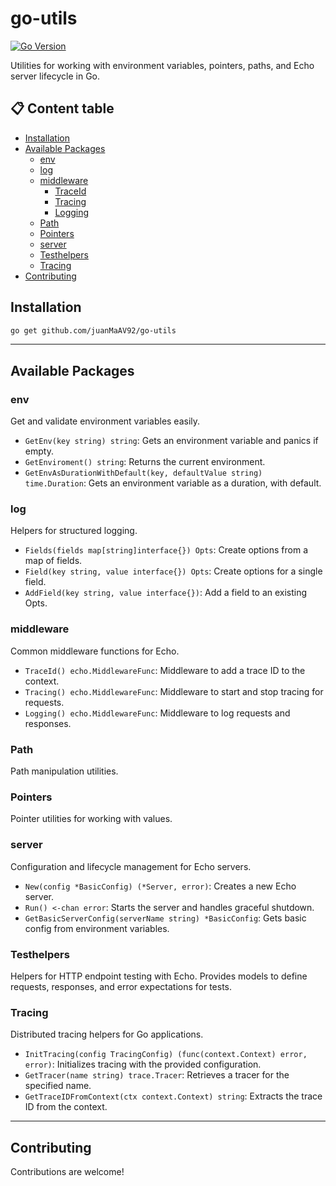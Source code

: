 # go-utils

[![Go Version](https://img.shields.io/badge/Go-1.24+-blue.svg)](https://golang.org/dl/)

Utilities for working with environment variables, pointers, paths, and Echo server lifecycle in Go.

## 📋 Content table

- [Installation](#installation)
- [Available Packages](#available-packages)
    - [env](#env)
    - [log](#log)
    - [middleware](#middleware)
        - [TraceId](#traceid)
        - [Tracing](#tracing)
        - [Logging](#logging)
    - [Path](#path)
    - [Pointers](#pointers)
    - [server](#server)
    - [Testhelpers](#testhelpers)
    - [Tracing](#tracing)
- [Contributing](#contributing)


## Installation
```bash
go get github.com/juanMaAV92/go-utils
```
---

## Available Packages

### env
Get and validate environment variables easily.
- `GetEnv(key string) string`: Gets an environment variable and panics if empty.
- `GetEnviroment() string`: Returns the current environment.
- `GetEnvAsDurationWithDefault(key, defaultValue string) time.Duration`: Gets an environment variable as a duration, with default.


### log
Helpers for structured logging.
- `Fields(fields map[string]interface{}) Opts`: Create options from a map of fields.
- `Field(key string, value interface{}) Opts`: Create options for a single field.
- `AddField(key string, value interface{})`: Add a field to an existing Opts.

### middleware
Common middleware functions for Echo.
- `TraceId() echo.MiddlewareFunc`: Middleware to add a trace ID to the context.
- `Tracing() echo.MiddlewareFunc`: Middleware to start and stop tracing for requests.
- `Logging() echo.MiddlewareFunc`: Middleware to log requests and responses.

### Path
Path manipulation utilities.

### Pointers
Pointer utilities for working with values.

### server
Configuration and lifecycle management for Echo servers.
- `New(config *BasicConfig) (*Server, error)`: Creates a new Echo server.
- `Run() <-chan error`: Starts the server and handles graceful shutdown.
- `GetBasicServerConfig(serverName string) *BasicConfig`: Gets basic config from environment variables.

### Testhelpers
Helpers for HTTP endpoint testing with Echo. Provides models to define requests, responses, and error expectations for tests.

### Tracing
Distributed tracing helpers for Go applications.

- `InitTracing(config TracingConfig) (func(context.Context) error, error)`: Initializes tracing with the provided configuration.
- `GetTracer(name string) trace.Tracer`: Retrieves a tracer for the specified name.
- `GetTraceIDFromContext(ctx context.Context) string`: Extracts the trace ID from the context.

---
## Contributing
Contributions are welcome! 